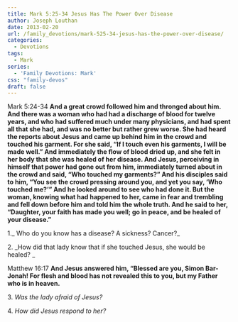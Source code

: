 ```yaml
---
title: Mark 5:25-34 Jesus Has The Power Over Disease
author: Joseph Louthan
date: 2013-02-20
url: /family_devotions/mark-525-34-jesus-has-the-power-over-disease/
categories:
  - Devotions
tags:
  - Mark
series:
  - 'Family Devotions: Mark'
css: "family-devos"
draft: false
---
```

Mark 5:24-34 **And a great crowd followed him and thronged about him. And there was a woman who had had a discharge of blood for twelve years, and who had suffered much under many physicians, and had spent all that she had, and was no better but rather grew worse. She had heard the reports about Jesus and came up behind him in the crowd and touched his garment. For she said, “If I touch even his garments, I will be made well.” And immediately the flow of blood dried up, and she felt in her body that she was healed of her disease. And Jesus, perceiving in himself that power had gone out from him, immediately turned about in the crowd and said, “Who touched my garments?” And his disciples said to him, “You see the crowd pressing around you, and yet you say, ‘Who touched me?’” And he looked around to see who had done it. But the woman, knowing what had happened to her, came in fear and trembling and fell down before him and told him the whole truth. And he said to her, “Daughter, your faith has made you well; go in peace, and be healed of your disease.”**

1._ Who do you know has a disease? A sickness? Cancer?_

2. _How did that lady know that if she touched Jesus, she would be healed? _

Matthew 16:17 **And Jesus answered him, “Blessed are you, Simon Bar-Jonah! For flesh and blood has not revealed this to you, but my Father who is in heaven.**

3. _Was the lady afraid of Jesus?_

4. _How did Jesus respond to her?_

&nbsp;



 [1]: https://i0.wp.com/theologic.us/wp-content/uploads/2013/02/woman-with-an-issue-of-blood.jpg